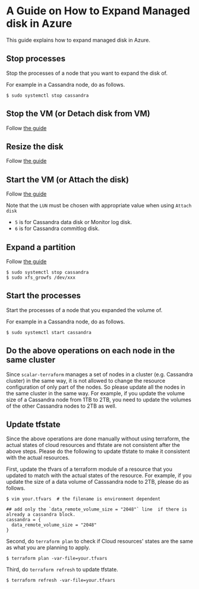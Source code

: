 # A Guide on How to Expand Managed disk in Azure

This guide explains how to expand managed disk in Azure.

## Stop processes

Stop the processes of a node that you want to expand the disk of.

For example in a Cassandra node, do as follows.

```console
$ sudo systemctl stop cassandra
```

## Stop the VM (or Detach disk from VM)

Follow [the guide](https://docs.microsoft.com/en-us/azure/devtest-labs/devtest-lab-attach-detach-data-disk#detach-a-data-disk)

## Resize the disk

Follow [the guide](https://docs.microsoft.com/en-us/azure/virtual-machines/linux/expand-disks#expand-an-azure-managed-disk)

## Start the VM (or Attach the disk)

Follow [the guide](https://docs.microsoft.com/en-us/azure/devtest-labs/devtest-lab-attach-detach-data-disk#attach-a-data-disk)

Note that the `LUN` must be chosen with appropriate value when using `Attach disk`

- `5` is for Cassandra data disk or Monitor log disk.
- `6` is for Cassandra commitlog disk.

## Expand a partition

Follow [the guide](https://docs.microsoft.com/en-us/azure/virtual-machines/linux/expand-disks#expand-a-disk-partition-and-filesystem)

```console
$ sudo systemctl stop cassandra
$ sudo xfs_growfs /dev/xxx
```

## Start the processes

Start the processes of a node that you expanded the volume of.

For example in a Cassandra node, do as follows.

```console
$ sudo systemctl start cassandra
```

## Do the above operations on each node in the same cluster

Since `scalar-terraform` manages a set of nodes in a cluster (e.g. Cassandra cluster) in the same way, it is not allowed to change the resource configuration of only part of the nodes. So please update all the nodes in the same cluster in the same way.
For example, if you update the volume size of a Cassandra node from 1TB to 2TB, you need to update the volumes of the other Cassandra nodes to 2TB as well.

## Update tfstate

Since the above operations are done manually without using terraform, the actual states of cloud resources and tfstate are not consistent after the above steps. Please do the following to update tfstate to make it consistent with the actual resources.

First, update the tfvars of a terraform module of a resource that you updated to match with the actual states of the resource.
For example, if you update the size of a data volume of Casssandra node to 2TB, please do as follows.

```console
$ vim your.tfvars  # the filename is environment dependent

## add only the `data_remote_volume_size = "2048"` line  if there is already a cassandra block.
cassandra = {
  data_remote_volume_size = "2048"
}
```

Second, do `terraform plan` to check if Cloud resources' states are the same as what you are planning to apply.

```console
$ terraform plan -var-file=your.tfvars
```

Third, do `terraform refresh` to update tfstate.

```console
$ terraform refresh -var-file=your.tfvars
```
